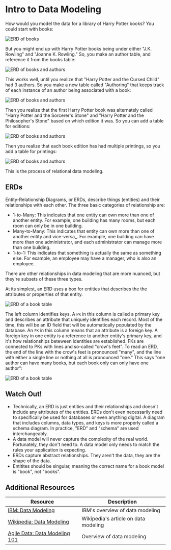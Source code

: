 # Intro to Data Modeling

How would you model the data for a library of Harry Potter books? You could start with books:

![ERD of books](assets/library-erd-1.png)

But you might end up with Harry Potter books being under either "J.K. Rowling" and "Joanne K. Rowling." So, you make an author table, and reference it from the books table:

![ERD of books and authors](assets/library-erd-2.png)

This works well, until you realize that "Harry Potter and the Cursed Child" had 3 authors. So you make a new table called "Authoring" that keeps track of each instance of an author being associated with a book:

![ERD of books and authors](assets/library-erd-3.png)

Then you realize that the first Harry Potter book was alternately called "Harry Potter and the Sorcerer's Stone" and "Harry Potter and the Philosopher's Stone" based on which edition it was. So you can add a table for editions:

![ERD of books and authors](assets/library-erd-4.png)

Then you realize that each book edition has had multiple printings, so you add a table for printings:

![ERD of books and authors](assets/library-erd-5.png)

This is the process of relational data modeling.

## ERDs

Entity-Relationship Diagrams, or ERDs, describe things (entities) and their relationships with each other. The three basic categories of relationship are:

* 1-to-Many: This indicates that one entity can own more than one of another entity. For example, one building has many rooms, but each room can only be in one building.
* Many-to-Many: This indicates that entity can own more than one of another entity and vice-versa_. For example, one building can have more than one administrator, and each administrator can manage more than one building.
* 1-to-1: This indicates that something is actually the same as something else. For example, an employee may have a manager, who is also an employee.

There are other relationships in data modeling that are more nuanced, but they're subsets of these three types.

At its simplest, an ERD uses a box for entities that describes the the attributes or properties of that entity.

![ERD of a book table](assets/erd-1.png)

The left column identifies keys. A `PK` in this column is called a primary key and describes an attribute that uniquely identifies each record. Most of the time, this will be an ID field that will be automatically populated by the database. An `FK` in this column means that an attribute is a foreign key. A foreign key in one entity is a reference to another entity's primary key, and it's how relationships beteween identities are established. FKs are connected to PKs with lines and so-called "crow's feet". To read an ERD, the end of the line with the crow's feet is pronounced "many", and the line with either a single line or nothing at all is pronounced "one." This says "one author can have many books, but each book only can only have one author":

![ERD of a book table](assets/erd-2.png)

## Watch Out!

* Technically, an ERD is just entities and their relationships and doesn't include any attributes of the entities. ERDs don't even necessarily need to specifically be used for databases or even anything digital. A diagram that includes columns, data types, and keys is more properly called a schema diagram. In practice, "ERD" and "schema" are used interchangeably.
* A data model will never capture the complexity of the real world. Fortunately, they don't need to. A data model only needs to match the rules your application is expecting.
* ERDs capture abstract relationships. They aren't the data, they are the shape of the data.
* Entitites should be singular, meaning the correct name for a book model is "book", not "books".

## Additional Resources

| Resource | Description |
| --- | --- |
| [IBM: Data Modeling](https://www.ibm.com/cloud/learn/data-modeling) | IBM's overview of data modeling |
| [Wikipedia: Data Modeling](https://en.wikipedia.org/wiki/Data_modeling) | Wikipedia's article on data modeling |
| [Agile Data: Data Modeling 101](http://agiledata.org/essays/dataModeling101.html) | Overview of data modeling |
